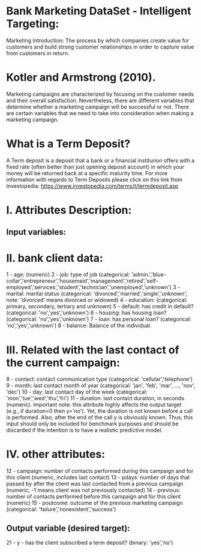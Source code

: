 # Bank Marketing DataSet - Intelligent Targeting:
Marketing Introduction:
The process by which companies create value for customers and build strong customer relationships in order to capture value from customers in return.

# Kotler and Armstrong (2010).

Marketing campaigns are characterized by focusing on the customer needs and their overall satisfaction. Nevertheless, there are different variables that determine whether a marketing campaign will be successful or not. There are certain variables that we need to take into consideration when making a marketing campaign.

# What is a Term Deposit?
A Term deposit is a deposit that a bank or a financial institurion offers with a fixed rate (often better than just opening deposit account) in which your money will be returned back at a specific maturity time. For more information with regards to Term Deposits please click on this link from Investopedia: https://www.investopedia.com/terms/t/termdeposit.asp

# I. Attributes Description:
## Input variables:

# II. bank client data:
1 - age: (numeric)
2 - job: type of job (categorical: 'admin.','blue-collar','entrepreneur','housemaid','management','retired','self-employed','services','student','technician','unemployed','unknown')
3 - marital: marital status (categorical: 'divorced','married','single','unknown'; note: 'divorced' means divorced or widowed)
4 - education: (categorical: primary, secondary, tertiary and unknown)
5 - default: has credit in default? (categorical: 'no','yes','unknown')
6 - housing: has housing loan? (categorical: 'no','yes','unknown')
7 - loan: has personal loan? (categorical: 'no','yes','unknown')
8 - balance: Balance of the individual.

# III. Related with the last contact of the current campaign:
8 - contact: contact communication type (categorical: 'cellular','telephone')
9 - month: last contact month of year (categorical: 'jan', 'feb', 'mar', ..., 'nov', 'dec')
10 - day: last contact day of the week (categorical: 'mon','tue','wed','thu','fri')
11 - duration: last contact duration, in seconds (numeric). Important note: this attribute highly affects the output target (e.g., if duration=0 then y='no'). Yet, the duration is not known before a call is performed. Also, after the end of the call y is obviously known. Thus, this input should only be included for benchmark purposes and should be discarded if the intention is to have a realistic predictive model.

# IV. other attributes:
12 - campaign: number of contacts performed during this campaign and for this client (numeric, includes last contact)
13 - pdays: number of days that passed by after the client was last contacted from a previous campaign (numeric; -1 means client was not previously contacted)
14 - previous: number of contacts performed before this campaign and for this client (numeric)
15 - poutcome: outcome of the previous marketing campaign (categorical: 'failure','nonexistent','success')

##  Output variable (desired target):
21 - y - has the client subscribed a term deposit? (binary: 'yes','no')
